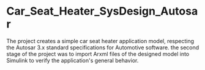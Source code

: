 # Car_Seat_Heater_SysDesign_Autosar
The project creates a simple car seat heater application model, respecting the Autosar 3.x standard specifications for Automotive software. the second stage of the project was to import Arxml files of the designed model into Simulink to verify the application's general behavior.
